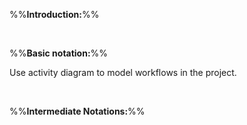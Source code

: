 %%**Introduction:**%%

<panel type="danger" header="`W10.2a` Can explain activity diagrams :star:" no-close>
  <include src="../../book/uml/activityDiagrams/introduction/what/full.md" />
<!-- TODO: add evidence -->
</panel>

<br>

%%**Basic notation:**%%

<panel type="danger" header="`W10.2b` Can interpret linear paths in activity diagrams :star:" no-close>
  <include src="../../book/uml/activityDiagrams/basicNotations/linearPaths/full.md" />
<!-- TODO: add evidence -->
</panel>

<panel type="danger" header="`W10.2c` Can interpret alternate paths in activity diagrams :star:" no-close>
  <include src="../../book/uml/activityDiagrams/basicNotations/alternatePaths/full.md" />
<!-- TODO: add evidence -->
</panel>

<panel type="danger" header="`W10.2d` Can interpret parallel paths in activity diagrams :star:" no-close>
  <include src="../../book/uml/activityDiagrams/basicNotations/parallelPaths/full.md" />
<!-- TODO: add evidence -->
</panel>

<panel type="warning" header="`W10.2e` Can use basic activity diagram notations :star::star:" no-close>
  <include src="../../book/uml/activityDiagrams/basicNotations/combined/full.md" />
  <panel header=":dart: Evidence" expanded>

Use activity diagram to model workflows in the project.

  </panel>
</panel>

<br>

%%**Intermediate Notations:**%%

<panel type="info" header="`W10.2f` Can use rakes in activity diagrams :star::star::star:" no-close>
  <include src="../../book/uml/activityDiagrams/basicNotations/rakes/full.md" />
<!-- TODO: add evidence -->
</panel>

<panel type="success" header="`W10.2g` Can use swimlanes in activity diagrams :star::star::star::star:" no-close>
  <include src="../../book/uml/activityDiagrams/basicNotations/swimlanes/full.md" />
<!-- TODO: add evidence -->
</panel>
